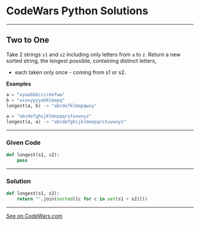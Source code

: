 # CodeWars Python Solutions

---

## Two to One

Take 2 strings `s1` and `s2` including only letters from `a` to `z`. Return a new sorted string, the longest possible, containing distinct letters,

- each taken only once - coming from s1 or s2.


**Examples**

```python
a = "xyaabbbccccdefww"
b = "xxxxyyyyabklmopq"
longest(a, b) -> "abcdefklmopqwxy"

a = "abcdefghijklmnopqrstuvwxyz"
longest(a, a) -> "abcdefghijklmnopqrstuvwxyz"
```

---

### Given Code


```python
def longest(s1, s2):
    pass
```

---

### Solution


```python
def longest(s1, s2):
    return "".join(sorted([c for c in set(s1 + s2)]))
```

---


[See on CodeWars.com](https://www.codewars.com/kata/5656b6906de340bd1b0000ac/)
